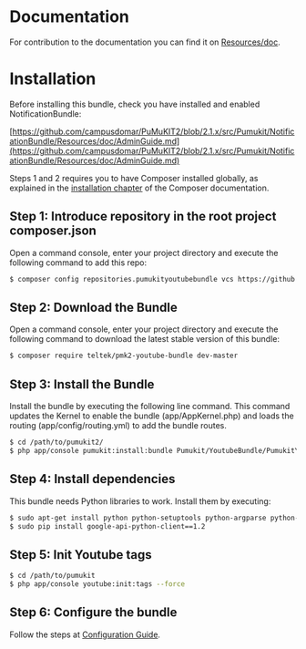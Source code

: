 Documentation
=============

For contribution to the documentation you can find it on [Resources/doc](Resources/doc).

Installation
============

Before installing this bundle, check you have installed and enabled NotificationBundle:

[https://github.com/campusdomar/PuMuKIT2/blob/2.1.x/src/Pumukit/NotificationBundle/Resources/doc/AdminGuide.md](https://github.com/campusdomar/PuMuKIT2/blob/2.1.x/src/Pumukit/NotificationBundle/Resources/doc/AdminGuide.md)

Steps 1 and 2 requires you to have Composer installed globally, as explained
in the [installation chapter](https://getcomposer.org/doc/00-intro.md)
of the Composer documentation.

Step 1: Introduce repository in the root project composer.json
---------------------------------------------------------

Open a command console, enter your project directory and execute the
following command to add this repo:

```bash
$ composer config repositories.pumukityoutubebundle vcs https://github.com/teltek/PuMuKIT2-youtube-bundle
```

Step 2: Download the Bundle
---------------------------

Open a command console, enter your project directory and execute the
following command to download the latest stable version of this bundle:

```bash
$ composer require teltek/pmk2-youtube-bundle dev-master
```

Step 3: Install the Bundle
--------------------------

Install the bundle by executing the following line command. This command updates the Kernel to enable the bundle (app/AppKernel.php) and loads the routing (app/config/routing.yml) to add the bundle routes.

```bash
$ cd /path/to/pumukit2/
$ php app/console pumukit:install:bundle Pumukit/YoutubeBundle/PumukitYoutubeBundle
```

Step 4: Install dependencies
----------------------------

This bundle needs Python libraries to work. Install them by executing:

```bash
$ sudo apt-get install python python-setuptools python-argparse python-pip python-gflags
$ sudo pip install google-api-python-client==1.2
```

Step 5: Init Youtube tags
-------------------------

```bash
$ cd /path/to/pumukit
$ php app/console youtube:init:tags --force
```

Step 6: Configure the bundle
----------------------------

Follow the steps at [Configuration Guide](https://github.com/teltek/PuMuKIT2-youtube-bundle/blob/master/Resources/doc/ConfigurationGuide.md).